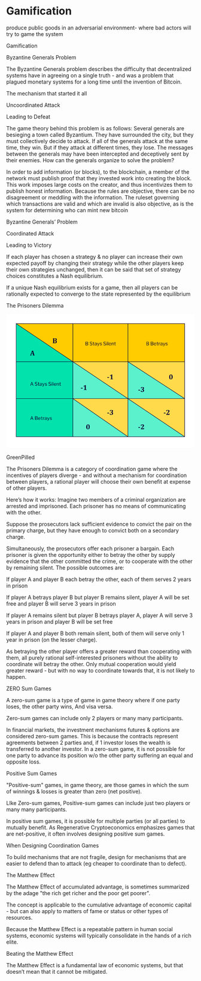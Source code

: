 # Gamification

produce public goods in an adversarial environment- where bad actors will try to game the system

Gamification

Byzantine Generals Problem

The Byzantine Generals problem describes the difficulty that decentralized systems have in agreeing on a single truth - and was a problem that plagued monetary systems for a long time until the invention of Bitcoin.

The mechanism that started it all

Uncoordinated Attack

Leading to Defeat

The game theory behind this problem is as follows:  Several generals are besieging a town called Byzantium.  They have surrounded the city, but they must collectively decide to attack.  If all of the generals attack at the same time, they win.  But if they attack at different times, they lose.  The messages between the generals may have been intercepted and deceptively sent by their enemies.  How can the generals organize to solve the problem?

&#x20;In order to add information (or  blocks), to the blockchain, a member of the network must publish proof that they invested work into creating the block. This work imposes large costs on the creator, and thus incentivizes them to publish honest information. Because the rules are objective, there can be no disagreement or meddling with the information. The ruleset governing which transactions are valid and which are invalid is also objective, as is the system for determining who can mint new bitcoin

Byzantine Generals’ Problem

Coordinated Attack

Leading to Victory

If each player has chosen a strategy & no player can increase their own expected payoff by changing their strategy while the other players keep their own strategies unchanged, then it can be said that set of strategy choices constitutes a Nash equilibrium.

If a unique Nash equilibrium exists for a game, then all players can be rationally expected to converge to the state represented by the equilibrium

The Prisoners Dilemma

![](<../../.gitbook/assets/image (1) (1).png>)

GreenPilled

The Prisoners Dilemma is a category of coordination game where the incentives of players diverge - and without a mechanism for coordination between players, a rational player will choose their own benefit at expense of other players.

Here’s how it works: Imagine two members of a criminal organization are arrested and imprisoned. Each prisoner has no means of communicating with the other.&#x20;

Suppose the prosecutors lack sufficient evidence to convict the pair on the primary charge, but they have enough to convict both on a secondary charge.&#x20;

Simultaneously, the prosecutors offer each prisoner a bargain. Each prisoner is given the opportunity either to betray the other by supply evidence that the other committed the crime, or to cooperate with the other by remaining silent. The possible outcomes are:

If player A and player B each betray the other, each of them serves 2 years in prison

If player A betrays player B but player B remains silent, player A will be set free and player B will serve 3 years in prison

If player A remains silent but player B betrays player A, player A will serve 3 years in prison and player B will be set free

If player A and player B both remain silent, both of them will serve only 1 year in prison (on the lesser charge).

As betraying the other player offers a greater reward than cooperating with them, all purely rational self-interested prisoners without the ability to coordinate will betray the other. Only mutual cooperation would yield greater reward - but with no way to coordinate towards that, it is not likely to happen.

ZERO Sum Games

A zero-sum game is a type of game in game theory where if one party loses, the other party wins,  And visa versa.&#x20;

Zero-sum games can include only 2 players or many many participants.&#x20;

In financial markets, the investment mechanisms futures & options are considered zero-sum games.  This is because the contracts represent agreements between 2 parties and, if 1 investor loses the wealth is transferred to another investor.  In a zero-sum game, it is not possible for one party to advance its position w/o the other party suffering an equal and opposite loss.

Positive Sum Games

"Positive-sum" games, in game theory, are those games in which the sum of winnings & losses is greater than zero (net positive).&#x20;

LIke Zero-sum games, Positive-sum games can include just two players or many many participants.&#x20;

In positive sum games, it is possible for multiple parties (or all parties) to mutually benefit.  As Regenerative Cryptoeconomics emphasizes games that are net-positive, it often involves designing positive sum games.

When Designing Coordination Games

To build mechanisms that are not fragile, design for mechanisms that are easier to defend than to attack  (eg cheaper to coordinate than to defect).

The Matthew Effect

The Matthew Effect of accumulated advantage,  is sometimes summarized by the adage "the rich get richer and the poor get poorer".&#x20;

The concept is applicable to the cumulative advantage of economic capital - but can also apply to matters of fame or status or other types of resources.

Because the Matthew Effect is a repeatable pattern in human social systems, economic systems will typically consolidate in the hands of a rich elite.

Beating the Matthew Effect

The Matthew Effect is a fundamental law of economic systems, but that doesn’t mean that it cannot be mitigated.
